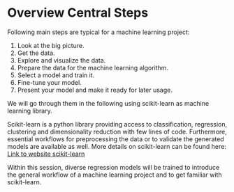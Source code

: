 # Overview Central Steps

Following main steps are typical for a machine learning project:
1. Look at the big picture.
2. Get the data.
3. Explore and visualize the data.
4. Prepare the data for the machine learning algorithm.
5. Select a model and train it.
6. Fine-tune your model.
7. Present your model and make it ready for later usage.

We will go through them in the following using scikit-learn as machine learning library.
 
Scikit-learn is a python library providing access to classification, regression, clustering and dimensionality reduction with few lines of code.
Furthermore, essential workflows for preprocessing the data or to validate the generated models are available as well.
More details on scikit-learn can be found here: <a href="https://scikit-learn.org/stable/">Link to website scikit-learn</a>

Within this session, diverse regression models will be trained to introduce the general workflow of a machine learning project and to get familiar with scikit-learn.
